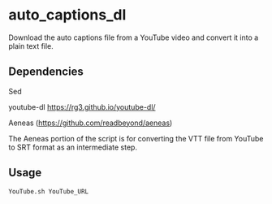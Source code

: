 # auto_captions_dl
Download the auto captions file from a YouTube video and convert it into a plain text file.

## Dependencies
Sed

youtube-dl
https://rg3.github.io/youtube-dl/

Aeneas (https://github.com/readbeyond/aeneas)

The Aeneas portion of the script is for converting the VTT file from YouTube to SRT format as an intermediate step.

## Usage

`YouTube.sh YouTube_URL`

